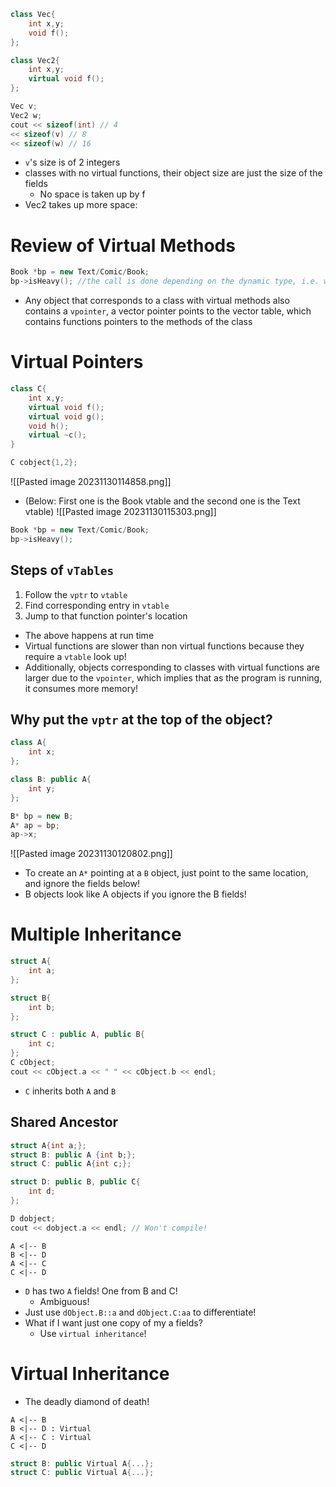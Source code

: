 ```cpp
class Vec{
	int x,y;
	void f();
};

class Vec2{
	int x,y;
	virtual void f();
};

Vec v;
Vec2 w;
cout << sizeof(int) // 4 
<< sizeof(v) // 8
<< sizeof(w) // 16
```
- `v`'s size is of 2 integers
- classes with no virtual functions, their object size are just the size of the fields
	- No space is taken up by f
- Vec2 takes up more space:
# Review of Virtual Methods
```cpp
Book *bp = new Text/Comic/Book;
bp->isHeavy(); //the call is done depending on the dynamic type, i.e. we call the method implementation based on the type `bp` is pointing to
```
- Any object that corresponds to a class with virtual methods also contains a `vpointer`, a vector pointer points to the vector table, which contains functions pointers to the methods of the class
# Virtual Pointers
```cpp
class C{
	int x,y;
	virtual void f();
	virtual void g();
	void h();
	virtual ~c();
}
```

```cpp
C cobject{1,2};
```
![[Pasted image 20231130114858.png]]
 - (Below: First one is the Book vtable and the second one is the Text vtable)
 ![[Pasted image 20231130115303.png]]
 ```cpp
 Book *bp = new Text/Comic/Book;
 bp->isHeavy();
```
## Steps of `vTables`
1. Follow the `vptr` to `vtable`
2. Find corresponding entry in `vtable`
3. Jump to that function pointer's location
- The above happens at run time
- Virtual functions are slower than non virtual functions because they require a `vtable` look up!
- Additionally, objects corresponding to classes with virtual functions are larger due to the `vpointer`, which implies that as the program is running, it consumes more memory!
## Why put the `vptr` at the top of the object?
```cpp
class A{
	int x;
};

class B: public A{
	int y;
};

B* bp = new B;
A* ap = bp;
ap->x;
```
![[Pasted image 20231130120802.png]]
- To create an `A*` pointing at a `B` object, just point to the same location, and ignore the fields below!
- B objects look like A objects if you ignore the B fields!
# Multiple Inheritance
```cpp
struct A{
	int a;
};

struct B{
	int b;
};

struct C : public A, public B{
	int c;
};
C cObject;
cout << cObject.a << " " << cObject.b << endl;
```
- `C` inherits both `A` and `B`
## Shared Ancestor
```cpp
struct A{int a;};
struct B: public A {int b;};
struct C: public A{int c;};

struct D: public B, public C{
	int d;
};

D dobject;
cout << dobject.a << endl; // Won't compile!
```

```plantuml
A <|-- B
B <|-- D
A <|-- C
C <|-- D
```
- `D` has two `A` fields! One from B and C!
	- Ambiguous!
- Just use `dObject.B::a` and `dObject.C:aa` to differentiate!
- What if I want just one copy of my a fields?
	- Use `virtual inheritance`!
# Virtual Inheritance
- The deadly diamond of death!
```plantuml
A <|-- B
B <|-- D : Virtual
A <|-- C : Virtual
C <|-- D
```
```cpp
struct B: public Virtual A{...};
struct C: public Virtual A{...};
```